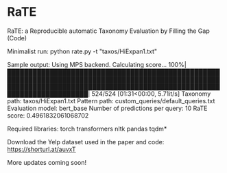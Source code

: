 # RaTE
RaTE: a Reproducible automatic Taxonomy Evaluation by Filling the Gap (Code)

Minimalist run:
python rate.py -t "taxos/HiExpan1.txt"

Sample output:
Using MPS backend.
Calculating score...
100%|█████████████████████████████████████████████████████████████████████████████████████████████████████████████████████████████████████████████████████████████████████████| 524/524 [01:31<00:00,  5.71it/s]
Taxonomy path: taxos/HiExpan1.txt
Pattern path: custom_queries/default_queries.txt
Evaluation model: bert_base
Number of predictions per query: 10
RaTE score: 0.4961832061068702


Required libraries:
torch
transformers
nltk
pandas
tqdm*


Download the Yelp dataset used in the paper and code: https://shorturl.at/auvxT

More updates coming soon!
